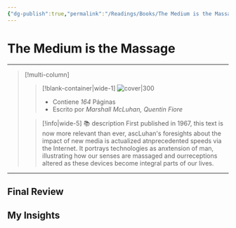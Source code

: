 ```yaml
---
{"dg-publish":true,"permalink":"/Readings/Books/The Medium is the Massage/","title":"The Medium is the Massage","tags":["NoteType/Book"],"created":"2023-09-09T18:04:12.052-05:00","updated":"2023-09-09T18:11:16.720-05:00"}
---
```



# The Medium is the Massage

- - -
> [!multi-column]
> 
> > [!blank-container|wide-1]
> > ![cover|300](http://books.google.com/books/content?id=3sloAAAAIAAJ&printsec=frontcover&img=1&zoom=1&source=gbs_api)
> >- Contiene *164* Páginas
> >- Escrito por *Marshall McLuhan, Quentin Fiore*
> 
> > [!info|wide-5] 📚 description
> > First published in 1967, this text is now more relevant than ever, ascLuhan's foresights about the impact of new media is actualized atnprecedented speeds via the Internet. It portrays technologies as anxtension of man, illustrating how our senses are massaged and ourreceptions altered as these devices become integral parts of our lives.
> 

- - -

## Final Review

## My Insights
